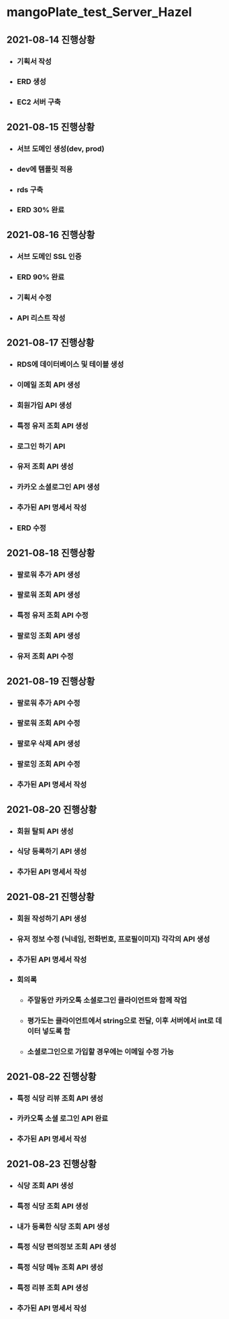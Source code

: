 # mangoPlate_test_Server_Hazel

## __2021-08-14 진행상황__
+ ### 기획서 작성
+ ### ERD 생성
+ ### EC2 서버 구축

## __2021-08-15 진행상황__
+ ### 서브 도메인 생성(dev, prod)
+ ### dev에 템플릿 적용
+ ### rds 구축
+ ### ERD 30% 완료

## __2021-08-16 진행상황__
+ ### 서브 도메인 SSL 인증
+ ### ERD 90% 완료
+ ### 기획서 수정
+ ### API 리스트 작성

## __2021-08-17 진행상황__
+ ### RDS에 데이터베이스 및 테이블 생성
+ ### 이메일 조회 API 생성
+ ### 회원가입 API 생성
+ ### 특정 유저 조회 API 생성
+ ### 로그인 하기 API
+ ### 유저 조회 API 생성
+ ### 카카오 소셜로그인 API 생성
+ ### 추가된 API 명세서 작성
+ ### ERD 수정

## __2021-08-18 진행상황__
+ ### 팔로워 추가 API 생성
+ ### 팔로워 조회 API 생성
+ ### 특정 유저 조회 API 수정
+ ### 팔로잉 조회 API 생성
+ ### 유저 조회 API 수정

## __2021-08-19 진행상황__
+ ### 팔로워 추가 API 수정
+ ### 팔로워 조회 API 수정
+ ### 팔로우 삭제 API 생성
+ ### 팔로잉 조회 API 수정
+ ### 추가된 API 명세서 작성

## __2021-08-20 진행상황__
+ ### 회원 탈퇴 API 생성
+ ### 식당 등록하기 API 생성
+ ### 추가된 API 명세서 작성

## __2021-08-21 진행상황__
+ ### 회원 작성하기 API 생성
+ ### 유저 정보 수정 (닉네임, 전화번호, 프로필이미지) 각각의 API 생성
+ ### 추가된 API 명세서 작성
+ ### 회의록
  + ### 주말동안 카카오톡 소셜로그인 클라이언트와 함께 작업
  + ### 평가도는 클라이언트에서 string으로 전달, 이후 서버에서 int로 데이터 넣도록 함
  + ### 소셜로그인으로 가입할 경우에는 이메일 수정 가능

## __2021-08-22 진행상황__
+ ### 특정 식당 리뷰 조회 API 생성
+ ### 카카오톡 소셜 로그인 API 완료
+ ### 추가된 API 명세서 작성

## __2021-08-23 진행상황__
+ ### 식당 조회 API 생성
+ ### 특정 식당 조회 API 생성
+ ### 내가 등록한 식당 조회 API 생성
+ ### 특정 식당 편의정보 조회 API 생성
+ ### 특정 식당 메뉴 조회 API 생성
+ ### 특정 리뷰 조회 API 생성
+ ### 추가된 API 명세서 작성
